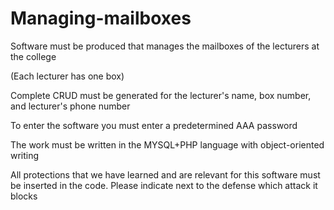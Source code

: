 # Managing-mailboxes

Software must be produced that manages the mailboxes of the lecturers at the college

(Each lecturer has one box)

Complete CRUD must be generated for the lecturer's name, box number, and lecturer's phone number

To enter the software you must enter a predetermined AAA password

The work must be written in the MYSQL+PHP language with object-oriented writing

All protections that we have learned and are relevant for this software must be inserted in the code. Please indicate next to the defense which attack it blocks
